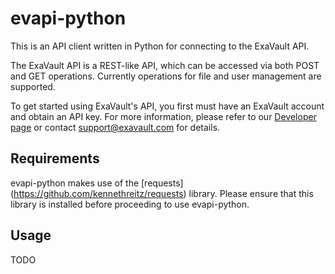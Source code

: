 evapi-python
============

This is an API client written in Python for connecting to the ExaVault
API.

The ExaVault API is a REST-like API, which can be accessed via both
POST and GET operations. Currently operations for file and user
management are supported.

To get started using ExaVault's API, you first must have an ExaVault
account and obtain an API key. For more information, please refer to
our [Developer page](https://www.exavault.com/developer) or contact
support@exavault.com for details.

## Requirements ##

evapi-python makes use of the [requests]
(https://github.com/kennethreitz/requests) library. Please ensure that
this library is installed before proceeding to use evapi-python.


## Usage ##

TODO